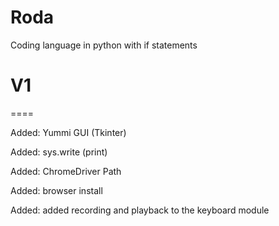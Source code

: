 # Roda
Coding language in python with if statements

# V1

====

Added: Yummi GUI (Tkinter)

Added: sys.write  (print)

Added: ChromeDriver Path

Added: browser install

Added: added recording and playback to the keyboard module
